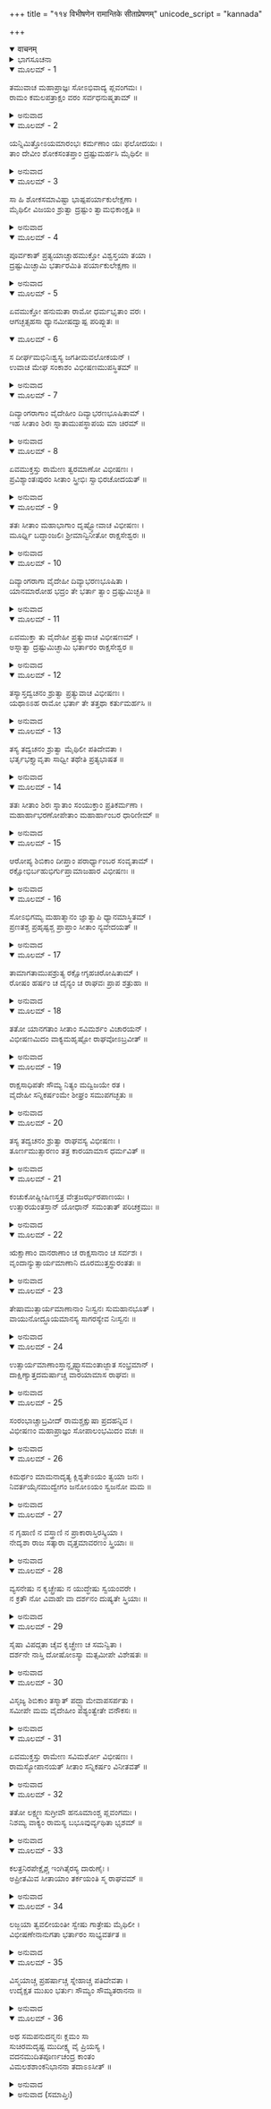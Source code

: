 +++
title = "११४ विभीषणेन रामान्तिके सीताप्रेषणम्"
unicode_script = "kannada"

+++
<details open><summary>वाचनम्</summary>

<div class="audioEmbed"  caption="श्रीराम-हरिसीताराममूर्ति-घनपाठिभ्यां वचनम्" src="https://archive.org/download/Ramayana-recitation-Sriram-harisItArAmamUrti-Ghanapaati-v2/Kanda_6/Kanda_6_YK-114-Vibhishana_brings_Seetha_to_Rama_0.mp3"></div>
</details>



<details><summary>ಭಾಗಸೂಚನಾ</summary>

ಶ್ರೀರಾಮನ ಆಜ್ಞೆಯಂತೆ ವಿಭೀಷಣನು ಸೀತೆಯನ್ನು ಶ್ರೀರಾಮನ ಬಳಿಗೆ ಕರೆತಂದುದು, ಸೀತೆಯು ಪ್ರಿಯತಮನ ಮುಖಚಂದ್ರನನ್ನು ದರ್ಶಿಸಿದುದು
</details>

<details open><summary>ಮೂಲಮ್ - 1</summary>

ತಮುವಾಚ ಮಹಾಪ್ರಾಜ್ಞಃ ಸೋಽಭಿವಾದ್ಯ ಪ್ಲವಂಗಮಃ ।  
ರಾಮಂ ಕಮಲಪತ್ರಾಕ್ಷಂ ವರಂ ಸರ್ವಧನುಷ್ಮತಾಮ್ ॥
</details>

<details><summary>ಅನುವಾದ</summary>

ಅನಂತರ ಪರಮ ಬುದ್ಧಿಶಾಲೀ ವಾನರ ವೀರ ಹನುಮಂತನು ಸಮಸ್ತ ಧನುರ್ಧಾರಿಗಳಲ್ಲಿ ಶ್ರೇಷ್ಠನಾದ ಕಮಲನಯನ ಶ್ರೀರಾಮನಿಗೆ ನಮಸ್ಕರಿಸಿ ಹೇಳಿದನು.॥1॥
</details>

<details open><summary>ಮೂಲಮ್ - 2</summary>

ಯನ್ನಿಮಿತ್ತೋಽಯಮಾರಂಭಃ ಕರ್ಮಣಾಂ ಯಃ ಫಲೋದಯಃ ।  
ತಾಂ ದೇವೀಂ ಶೋಕಸಂತಪ್ತಾಂ ದ್ರಷ್ಟುಮರ್ಹಸಿ ಮೈಥಿಲೀ ॥
</details>

<details><summary>ಅನುವಾದ</summary>

ಭಗವಂತಾ! ಯಾರಿಗಾಗಿ ಈ ಯುದ್ಧಾದಿ ಕರ್ಮಗಳನ್ನು ಪ್ರಾರಂಭಿಸಿತ್ತೋ, ಆ ಶೋಕಸಂತಪ್ತ ಮಿಥಿಲೇಶ ಕುಮಾರೀ ಸೀತಾದೇವಿಗೆ ನೀವು ದರ್ಶನ ಕೊಡಿರಿ.॥2॥
</details>

<details open><summary>ಮೂಲಮ್ - 3</summary>

ಸಾ ಹಿ ಶೋಕಸಮಾವಿಷ್ಟಾ ಭಾಷ್ಪಪರ್ಯಾಕುಲೇಕ್ಷಣಾ ।  
ಮೈಥಿಲೀ ವಿಜಯಂ ಶ್ರುತ್ವಾ ದ್ರಷ್ಟುಂ ತ್ವಾಮಭಿಕಾಂಕ್ಷತಿ ॥
</details>

<details><summary>ಅನುವಾದ</summary>

ಅವಳು ಶೋಕದಲ್ಲಿ ಮುಳುಗಿದ್ದು, ಕಣ್ಣುಗಳು ಕಂಬನಿ ತುಂಬಿಕೊಂಡಿವೆ. ನಿಮ್ಮ ವಿಜಯದ ಸಮಾಚಾರ ಕೇಳಿ ಆ ಮೈಥಿಲಿಯು ನಿಮ್ಮನ್ನು ದರ್ಶಿಸಲು ಬಯಸುತ್ತಿರುವಳು.॥3॥
</details>

<details open><summary>ಮೂಲಮ್ - 4</summary>

ಪೂರ್ವಕಾತ್ ಪ್ರತ್ಯಯಾಚ್ಚಾಹಮುಕ್ತೋ ವಿಶ್ವಸ್ತಯಾ ತಯಾ ।  
ದ್ರಷ್ಟುಮಿಚ್ಛಾಮಿ ಭರ್ತಾರಮಿತಿ ಪರ್ಯಾಕುಲೇಕ್ಷಣಾ ॥
</details>

<details><summary>ಅನುವಾದ</summary>

ಮೊದಲ ಸಲ ನಾನು ನಿಮ್ಮ ಸಂದೇಶವನ್ನಿತ್ತಿಕೊಂಡು ಹೋಗಿದ್ದೆನೋ, ಅಂದಿನಿಂದ ಅವರಿಗೆ ನನ್ನ ಮೇಲೆ ಇವನು ನನ್ನ ಸ್ವಾಮಿಯ ಆತ್ಮೀಯನೆಂಬ ವಿಶ್ವಾಸ ಉಂಟಾಗಿತ್ತು. ಅದೇ ವಿಶ್ವಾಸದಿಂದ ಕೂಡಿ ಅವರು ಕಣ್ಣಿರು ತುಂಬಿ ‘ನಾನು ಪ್ರಾಣನಾಥನ ದರ್ಶನ ಮಾಡಲು ಬಯಸುತ್ತಿರುವೆನು’ ಎಂದು ನನ್ನಲ್ಲಿ ಹೇಳಿದರು.॥.॥
</details>

<details open><summary>ಮೂಲಮ್ - 5</summary>

ಏವಮುಕ್ತೋ ಹನುಮತಾ ರಾಮೋ ಧರ್ಮಭೃತಾಂ ವರಃ ।  
ಆಗಚ್ಛತ್ಸಹಸಾ  ಧ್ಯಾನಮೀಷದ್ವಾಷ್ಪ ಪರಿಪ್ಲುತಃ ॥
</details>

<details open><summary>ಮೂಲಮ್ - 6</summary>

ಸ ದೀರ್ಘಮಭಿನಿಃಶ್ವಸ್ಯ ಜಗತೀಮವಲೋಕಯನ್ ।  
ಉವಾಚ ಮೇಘ ಸಂಕಾಶಂ ವಿಭೀಷಣಮುಪಸ್ಥಿತಮ್ ॥
</details>

<details><summary>ಅನುವಾದ</summary>

ಹನುಮಂತನು ಹೀಗೆ ಹೇಳಿದಾಗ ಧರ್ಮಾತ್ಮರಲ್ಲಿ ಶ್ರೇಷ್ಠ ಶ್ರೀರಾಮಚಂದ್ರನು ಧ್ಯಾನಸ್ಥನಾದನು. ಅವನ ಕಣ್ಣುಗಳಲ್ಲಿ ಕಂಬನಿ ತುಂಬಿ ದೀರ್ಘವಾದ ನಿಟ್ಟುಸಿರುಬಿಟ್ಟು ನೆಲವನ್ನು ನೋಡುತ್ತಾ ಬಳಿಯಲ್ಲೇ ನಿಂತಿದ್ದ ಮೇಘದಂತೆ ಶ್ಯಾಮಲಕಾಂತಿಯುಳ್ಳ ವಿಭೀಷಣನಲ್ಲಿ ಹೇಳಿದನು .॥5-6॥
</details>

<details open><summary>ಮೂಲಮ್ - 7</summary>

ದಿವ್ಯಾಂಗರಾಗಾಂ ವೈದೇಹೀಂ ದಿವ್ಯಾಭರಣಭೂಷಿತಾಮ್ ।  
ಇಹ ಸೀತಾಂ ಶಿರಃ ಸ್ನಾತಾಮುಪಸ್ಥಾಪಯ ಮಾ ಚಿರಮ್ ॥
</details>

<details><summary>ಅನುವಾದ</summary>

ನೀನು ಸೀತೆಗೆ ಅಭ್ಯಂಜನ ಸ್ನಾನ ಮಾಡಿಸಿ, ದಿವ್ಯ ಅಂಗರಾಗವನ್ನು ಪೂಸಿ, ದಿವ್ಯ ಆಭೂಷಣಗಳಿಂದ ಅಲಂಕಾರ ಮಾಡಿಸಿ ಬೇಗನೇ ನನ್ನ ಬಳಿಗೆ ಕರೆದುಕೊಂಡು ಬಾ.॥7॥
</details>

<details open><summary>ಮೂಲಮ್ - 8</summary>

ಏವಮುಕ್ತಸ್ತು ರಾಮೇಣ ತ್ವರಮಾಣೋ ವಿಭೀಷಣಃ ।  
ಪ್ರವಿಶ್ಯಾಂತಃಪುರಂ ಸೀತಾಂ ಸ್ತ್ರೀಭಿಃ ಸ್ವಾಭಿರಚೋದಯತ್ ॥
</details>

<details><summary>ಅನುವಾದ</summary>

ಶ್ರೀರಾಮನು ಹೀಗೆ ಹೇಳಿದಾಗ ವಿಭೀಷಣನು ಲಗುಬಗೆಯಿಂದ ತನ್ನ ಅಂತಃಪುರಕ್ಕೆ ಹೋಗಿ ತನ್ನ ಪತ್ನಿಯರನ್ನು ಕಳಿಸಿ ಸೀತೆಗೆ ನಾನು ಬರುವುದಾಗಿ ತಿಳಿಸಿದನು.॥8॥
</details>

<details open><summary>ಮೂಲಮ್ - 9</summary>

ತತಃ ಸೀತಾಂ ಮಹಾಭಾಗಾಂ ದೃಷ್ಟ್ವೋವಾಚ ವಿಭೀಷಣಃ ।  
ಮೂರ್ಧ್ನಿ ಬದ್ಧಾಂಜಲಿಃ ಶ್ರೀಮಾನ್ವಿನೀತೋ ರಾಕ್ಷಸೇಶ್ವರಃ ॥
</details>

<details><summary>ಅನುವಾದ</summary>

ಬಳಿಕ ಶ್ರೀಮಾನ್ ರಾಕ್ಷಸರಾಜ ವಿಭೀಷಣನು ಸ್ವತಃ ಹೋಗಿ ಮಹಾಭಾಗಾ ಸೀತೆಯನ್ನು ದರ್ಶಿಸಿ ಅಂಜಲಿಬದ್ಧನಾಗಿ ವಿನೀತಭಾವದಿಂದ ಹೇಳಿದನು .॥9॥
</details>

<details open><summary>ಮೂಲಮ್ - 10</summary>

ದಿವ್ಯಾಂಗರಾಗಾ ವೈದೇಹೀ ದಿವ್ಯಾಭರಣಭೂಷಿತಾ ।  
ಯಾನಮಾರೋಹ ಭದ್ರಂ ತೇ ಭರ್ತಾ ತ್ವಾಂ ದ್ರಷ್ಟುಮಿಚ್ಛತಿ ॥
</details>

<details><summary>ಅನುವಾದ</summary>

ವಿದೇಹಕುಮಾರೀ! ನಿಮಗೆ ಮಂಗಳವಾಗಲೀ, ನೀವು ಸ್ನಾನ ಮಾಡಿ ದಿವ್ಯ ಅಂಗರಾಗ ಹಾಗೂ ದಿವ್ಯವಸ್ತ್ರಾಭರಣಗಳಿಂದ ಅಲಂಕರಿಸಿಕೊಂಡು ಪಲ್ಲಕ್ಕಿಯಲ್ಲಿ ಕುಳಿತುಕೊಳ್ಳಿ. ನಿಮ್ಮ ಪತಿಯು ನಿಮ್ಮನ್ನು ನೋಡಲು ಬಯಸುತ್ತಿರುವನು.॥10॥
</details>

<details open><summary>ಮೂಲಮ್ - 11</summary>

ಏವಮುಕ್ತಾ ತು ವೈದೇಹೀ ಪ್ರತ್ಯುವಾಚ ವಿಭೀಷಣಮ್ ।  
ಅಸ್ನಾತ್ವಾ ದ್ರಷ್ಟುಮಿಚ್ಛಾಮಿ ಭರ್ತಾರಂ ರಾಕ್ಷಸೇಶ್ವರ ॥
</details>

<details><summary>ಅನುವಾದ</summary>

ಅವನು ಹೀಗೆ ಹೇಳಿದಾಗ ವೈದೇಹಿಯು ವಿಭೀಷಣನಲ್ಲಿ ರಾಕ್ಷಸರಾಜನೇ! ನಾನು ಸ್ನಾನಾದಿ ಮಾಡದೆಯೇ ಈಗಲೇ ಪತಿಯ ದರ್ಶನ ಮಾಡಲು ಬಯಸುತ್ತಿದ್ದೇನೆ, ಎಂದು ಉತ್ತರಿಸಿದಳು.॥11॥
</details>

<details open><summary>ಮೂಲಮ್ - 12</summary>

ತಸ್ಯಾಸ್ತದ್ವಚನಂ ಶ್ರುತ್ವಾ ಪ್ರತ್ಯುವಾಚ ವಿಭೀಷಣಃ ।  
ಯಥಾಽಽಹ ರಾಮೋ ಭರ್ತಾ ತೇ ತತ್ತಥಾ ಕರ್ತುಮರ್ಹಸಿ ॥
</details>

<details><summary>ಅನುವಾದ</summary>

ಸೀತೆಯ ಮಾತನ್ನು ಕೇಳಿ ವಿಭೀಷಣನೆಂದ - ದೇವಿ! ನಿಮ್ಮ ಪತಿದೇವ ಶ್ರೀರಾಮಚಂದ್ರನು ಆಜ್ಞಾಪಿಸಿದಂತೆಯೇ ನೀವು ಮಾಡಬೇಕು.॥12॥
</details>

<details open><summary>ಮೂಲಮ್ - 13</summary>

ತಸ್ಯ ತದ್ವಚನಂ ಶ್ರುತ್ವಾ ಮೈಥಿಲೀ ಪತಿದೇವತಾ ।  
ಭರ್ತೃಭಕ್ತ್ಯಾವೃತಾ ಸಾಧ್ವೀ ತಥೇತಿ ಪ್ರತ್ಯಭಾಷತ ॥
</details>

<details><summary>ಅನುವಾದ</summary>

ಅವನ ಮಾತನ್ನು ಕೇಳಿ ಪತಿಭಕ್ತಿಯಿಂದ ಸುರಕ್ಷಿತ ಹಾಗೂ ಪತಿಯನ್ನೇ ದೇವರೆಂದು ತಿಳಿದ ಸಾಧ್ವಿಸೀತೆಯು ‘‘ಹಾಗೆಯೇ ಆಗಲಿ’ ಎಂಬ ಸ್ವಾಮಿಯ ಆಜ್ಞೆಯನ್ನು ಶಿರಸಾವಹಿಸಿದಳು.॥13॥
</details>

<details open><summary>ಮೂಲಮ್ - 14</summary>

ತತಃ ಸೀತಾಂ ಶಿರಃ ಸ್ನಾತಾಂ ಸಂಯುಕ್ತಾಂ ಪ್ರತಿಕರ್ಮಣಾ ।  
ಮಹಾರ್ಹಾಭರಣೋಪೇತಾಂ ಮಹಾರ್ಹಾಂಬರ ಧಾರಿಣೀಮ್ ॥
</details>

<details><summary>ಅನುವಾದ</summary>

ಅನಂತರ ವೈದೇಹಿಯು ತಲೆಗೆ ಸ್ನಾನಮಾಡಿ ಸುಂದರವಾಗಿ ಶೃಂಗರಿಸಿಕೊಂಡು, ಬಹುಮೂಲ್ಯ ವಸ್ತ್ರಾಭೂಷಣಗಳನ್ನು ಧರಿಸಿ ಹೊರಟಳು.॥14॥
</details>

<details open><summary>ಮೂಲಮ್ - 15</summary>

ಆರೋಪ್ಯ ಶಿಬಿಕಾಂ ದೀಪ್ತಾಂ ಪರಾರ್ಧ್ಯಾಂಬರ ಸಂವೃತಾಮ್ ।  
ರಕ್ಷೋಭಿರ್ಬಹುಭಿರ್ಗುಪ್ತಾಮಾಜಹಾರ ವಿಭೀಷಣಃ ॥
</details>

<details><summary>ಅನುವಾದ</summary>

ಆಗ ವಿಭೀಷಣನು ಅಮೂಲ್ಯ ವಸ್ತುಗಳಿಂದ ಆವೃತಳಾದ ಕಾಂತಿಯುಕ್ತ ಸೀತಾದೇವಿಯನ್ನು ಪಲ್ಲಕ್ಕಿಯಲ್ಲಿ ಕುಳ್ಳಿರಿಸಿ, ಅನೇಕ ನಿಶಾಚರರಿಂದ ಸುತ್ತಲೂ ರಕ್ಷಿಸುತ್ತಿರುವಂತೆ ಭಗವಾನ್ ಶ್ರೀರಾಮನ ಬಳಿಕೆ ಕರೆ ತಂದನು.॥15॥
</details>

<details open><summary>ಮೂಲಮ್ - 16</summary>

ಸೋಽಭಿಗಮ್ಯ ಮಹಾತ್ಮಾನಂ ಜ್ಞಾತ್ವಾಪಿ ಧ್ಯಾನಮಾಸ್ಥಿತಮ್ ।  
ಪ್ರಣತಶ್ಚ ಪ್ರಹೃಷ್ಟಶ್ಚ ಪ್ರಾಪ್ತಾಂ ಸೀತಾಂ ನ್ಯವೇದಯತ್ ॥
</details>

<details><summary>ಅನುವಾದ</summary>

ಭಗವಾನ್ ಶ್ರೀರಾಮನು ಧ್ಯಾನಸ್ಥನಾಗದ್ದಾನೆ ಎಂದು ತಿಳಿದರೂ ವಿಭೀಷಣನು ಅವನ ಬಳಿಗೆ ಹೋಗಿ, ನಮಸ್ಕರಿಸಿ ಸಂತೋಷದಿಂದ-‘ಪ್ರಭೋ! ಸೀತಾದೇವಿಯರು ಬಂದಿರುವರು’ ಎಂದು ವಿನಂತಿಸಿಕೊಂಡನು.॥16॥
</details>

<details open><summary>ಮೂಲಮ್ - 17</summary>

ತಾಮಾಗತಾಮುಪಶ್ರುತ್ಯ ರಕ್ಷೋಗೃಹಚಿರೋಷಿತಾಮ್ ।  
ರೋಷಂ ಹರ್ಷಂ ಚ ದೈನ್ಯಂ ಚ ರಾಘವಃ ಪ್ರಾಪ ಶತ್ರುಹಾ ॥
</details>

<details><summary>ಅನುವಾದ</summary>

ರಾಕ್ಷಸನ ಮನೆಯಲ್ಲಿ ಬಹಳ ದಿನವಿದ್ದು ಇಂದು ಸೀತೆಯು ಬಂದಿರುವಳು, ಎಂದು ಯೋಚಿಸಿ ಆಕೆಯ ಆಗಮನದ ಸಮಾಚಾರ ಕೇಳಿ ಶತ್ರುಸೂದನ ಶ್ರೀರಾಘವನಿಗೆ ಆಗ ರೋಷ, ಹರ್ಷ, ದುಃಖ ಒಟ್ಟಿಗೆ ಪ್ರಾಪ್ತವಾದುವು.॥1.॥
</details>

<details open><summary>ಮೂಲಮ್ - 18</summary>

ತತೋ ಯಾನಗತಾಂ ಸೀತಾಂ ಸವಿಮರ್ಶಂ ವಿಚಾರಯನ್ ।  
ವಿಭೀಷಣಮಿದಂ ವಾಕ್ಯಮಹೃಷ್ಟೋ ರಾಘವೋಽಬ್ರವೀತ್ ॥
</details>

<details><summary>ಅನುವಾದ</summary>

ಅನಂತರ ‘ಸೀತೆಯು ಪಲ್ಲಕ್ಕಿಯಲ್ಲಿ ಬಂದಿರುವಳು’ ಈ ವಿಚಾರವಾಗಿ ತರ್ಕ-ವಿತರ್ಕಪೂರ್ಣ ವಿಚಾರ ಮಾಡಿ ಶ್ರೀರಾಮನಿಗೆ ಸಂತೋಷವಾಗಲಿಲ್ಲ. ಅವನು ವಿಭೀಷಣ ನಲ್ಲಿ ಇಂತೆಂದನು .॥18॥
</details>

<details open><summary>ಮೂಲಮ್ - 19</summary>

ರಾಕ್ಷಸಾಧಿಪತೇ ಸೌಮ್ಯ ನಿತ್ಯಂ ಮದ್ವಿಜಯೇ ರತ ।  
ವೈದೇಹೀ ಸನ್ನಿಕರ್ಷಂಮೇ ಶೀಘ್ರಂ ಸಮುಪಗಚ್ಛತು ॥
</details>

<details><summary>ಅನುವಾದ</summary>

ಸದಾ ನನ್ನ ವಿಜಯಕ್ಕಾಗಿ ತತ್ಪರನಾಗಿರುವ ಸೌಮ್ಯ ವಿಭೀಷಣನೇ! ನೀನು ವಿದೇಹ ಕುಮಾರಿಯಲ್ಲಿ ಹೇಳು -ಅವಳು ಶೀಘ್ರವಾಗಿ ನನ್ನ ಬಳಿಗೆ ಬರಲಿ.॥19॥
</details>

<details open><summary>ಮೂಲಮ್ - 20</summary>

ತಸ್ಯ ತದ್ವಚನಂ ಶ್ರುತ್ವಾ ರಾಘವಸ್ಯ ವಿಭೀಷಣಃ ।  
ತೂರ್ಣಮುತ್ಸಾರಣಂ ತತ್ರ ಕಾರಯಾಮಾಸ ಧರ್ಮವಿತ್ ॥
</details>

<details><summary>ಅನುವಾದ</summary>

ಶ್ರೀರಘುನಾಥನ ಮಾತನ್ನು ಕೇಳಿ ಧರ್ಮಜ್ಞ ವಿಭೀಷಣನು ಕೂಡಲೇ ಅಲ್ಲಿಂದ ಬೇರೆ ಜನರನ್ನು ದೂರಗೊಳಿಸಲು ಪ್ರಾರಂಭಿಸಿದನು.॥20॥
</details>

<details open><summary>ಮೂಲಮ್ - 21</summary>

ಕಂಚುಕೋಷ್ಣೀಷಿಣಸ್ತತ್ರ ವೇತ್ರಜರ್ಝರಪಾಣಯಃ ।  
ಉತ್ಸಾರಯಂತಸ್ತಾನ್ ಯೋಧಾನ್ ಸಮಂತಾತ್ ಪರಿಚಕ್ರಮುಃ ॥
</details>

<details><summary>ಅನುವಾದ</summary>

ಮುಂಡಾಸುಗಳನ್ನು ಸಮವಸ್ತ್ರಗಳನ್ನು ಧರಿಸಿದ ಅನೇಕ ಸಿಪಾಯಿಗಳು ಕೈಯಲ್ಲಿ ಬೆತ್ತವನ್ನು ಹಿಡಿದು ತಿರುಗಿಸುತ್ತಾ ಆ ವಾನರ ಯೋಧರನ್ನು ದೂರಸರಿಸುತ್ತಾ ಎಲ್ಲೆಡೆ ಸಂಚರಿಸ ತೊಡಗಿದರು.॥21॥
</details>

<details open><summary>ಮೂಲಮ್ - 22</summary>

ಋಕ್ಷಾಣಾಂ ವಾನರಾಣಾಂ ಚ ರಾಕ್ಷಸಾನಾಂ ಚ ಸರ್ವಶಃ ।  
ವೃಂದಾನ್ಯುತ್ಸಾರ್ಯಮಾಣಾನಿ ದೂರಮುತ್ತಸ್ಥುರಂತತಃ ॥
</details>

<details><summary>ಅನುವಾದ</summary>

ಅವರಿಂದ ಓಡಿಸಿದ ಕರಡಿಗಳು, ವಾನರರು ಮತ್ತು ರಾಕ್ಷಸರು ಕೊನೆಗೆ ದೂರ ಹೋಗಿ ನಿಂತುಕೊಂಡರು.॥22॥
</details>

<details open><summary>ಮೂಲಮ್ - 23</summary>

ತೇಷಾಮುತ್ಸಾರ್ಯಮಾಣಾನಾಂ ನಿಃಸ್ವನಃ ಸುಮಹಾನಭೂತ್ ।  
ವಾಯುನೋದ್ಧೂಯಮಾನಸ್ಯ  ಸಾಗರಸ್ಯೇವ  ನಿಃಸ್ವನಃ ॥
</details>

<details><summary>ಅನುವಾದ</summary>

ಬಿರುಗಾಳಿಯ ಹೊಡೆತದಿಂದ ಉಂಟಾದ ಸಮುದ್ರದ ಗರ್ಜನೆಯಂತೆ, ಅಲ್ಲಿಂದ ಓಡಿಸಿದ ಆ ವಾನರರು ಅಲ್ಲಿ ದೊಡ್ಡ ಕೋಲಾಹಲವೆಬ್ಬಿಸಿದರು.॥23॥
</details>

<details open><summary>ಮೂಲಮ್ - 24</summary>

ಉತ್ಸಾರ್ಯಮಾಣಾಂಸ್ತಾನ್ದೃಷ್ಟ್ವಾಸಮಂತಾಜ್ಜಾತ ಸಂಭ್ರಮಾನ್ ।  
ದಾಕ್ಷಿಣ್ಯಾತ್ತದಮರ್ಷಾಚ್ಚ ವಾರಯಾಮಾಸ ರಾಘವಃ ॥
</details>

<details><summary>ಅನುವಾದ</summary>

ಓಡಿಸಲ್ಪಟ್ಟವರ ಮನಸ್ಸಿನಲ್ಲಿ ಉದ್ವೇಗ ಉಂಟಾಗುತ್ತಿತ್ತು. ಎಲ್ಲೆಡೆ ಈ ಉದ್ವೇಗವನ್ನು ನೋಡಿದ ಶ್ರೀರಾಮನು ತನ್ನ ಸಹಜ ಉದಾರತೆಯಿಂದಾಗಿ ಆ ಓಡಿಸುವವರಿಗೆ ರೋಷಪೂರ್ವ ತಡೆದನು.॥24॥
</details>

<details open><summary>ಮೂಲಮ್ - 25</summary>

ಸಂರಂಭಾಚ್ಚಾಬ್ರವೀದ್ ರಾಮಶ್ಚಕ್ಷುಷಾ ಪ್ರದಹನ್ನಿವ ।  
ವಿಭೀಷಣಂ ಮಹಾಪ್ರಾಜ್ಞಂ ಸೋಪಾಲಂಭಮಿದಂ ವಚಃ ॥
</details>

<details><summary>ಅನುವಾದ</summary>

ಆಗ ಶ್ರೀರಾಮನು ಓಡಿಸುತ್ತಿರುವ ಸಿಪಾಯಿಗಳ ಕಡೆಗೆ ಅವರನ್ನು ಸುಟ್ಟು ಭಸ್ಮಮಾಡಿಬಿಡುವಂತೆ ನೋಡುತ್ತಿದ್ದನು. ಅವನು ಪರಮ ಬುದ್ಧಿವಂತ ವಿಭೀಷಣನನ್ನು ತೆಗಳುತ್ತಾ ಕ್ರೋಧದಿಂದ ಹೇಳಿದನು .॥25॥
</details>

<details open><summary>ಮೂಲಮ್ - 26</summary>

ಕಿಮರ್ಥಂ ಮಾಮನಾದೃತ್ಯ ಕ್ಲಿಶ್ಯತೇಽಯಂ ತ್ವಯಾ ಜನಃ ।  
ನಿವರ್ತಯೈನಮುದ್ವೇಗಂ ಜನೋಽಯಂ ಸ್ವಜನೋ ಮಮ ॥
</details>

<details><summary>ಅನುವಾದ</summary>

ನೀನು ನನ್ನ ಅನಾದರಗೋಳಿಸಿ ಇವರೆಲ್ಲರಿಗೆ ಏಕೆ ಕಷ್ಟಕೊಡುತ್ತಿರುವೆ? ಈ ಉದ್ವೇಗಜನಕ ಕಾರ್ಯವನ್ನು ನಿಲ್ಲಿಸು. ಇಲ್ಲಿ ಇರುವವರೆಲ್ಲರೂ ನನ್ನ ಆತ್ಮೀಯ ಜನರಾಗಿದ್ದಾರೆ.॥26॥
</details>

<details open><summary>ಮೂಲಮ್ - 27</summary>

ನ ಗೃಹಾಣಿ ನ ವಸ್ತ್ರಾಣಿ ನ ಪ್ರಾಕಾರಾಸ್ತಿರಸ್ಕ್ರಿಯಾ ।  
ನೇದೃಶಾ ರಾಜ ಸತ್ಕಾರಾ ವೃತ್ತಮಾವರಣಂ ಸ್ತ್ರಿಯಾಃ ॥
</details>

<details><summary>ಅನುವಾದ</summary>

ಮನೆಗಳಾಗಲೀ, ವಸ್ತ್ರಗಳಾಗಲೀ, ಪ್ರಾಕಾರಗಳಾಗಲಿ ಸ್ತ್ರೀಯರಿಗೆ ಅವಗುಂಠನವಾಗುವುದಿಲ್ಲ.  ಈ ರೀತಿ ಜನರನ್ನು ದೂರಕ್ಕಟ್ಟುವ ನಿಷ್ಠುರವಾದ ಕಾರ್ಯವೂ ಸ್ತ್ರೀಯರಿಗೆ ಆವರಣ ಅಥವಾ ಪರದೆ ಆಗುವುದಿಲ್ಲ. ಸ್ತ್ರೀಯರಿಗೆ ಸಚ್ಚಾರಿತ್ರ್ಯವೇ ಅಭೇದ್ಯ ಆವರಣವಾಗುತ್ತದೆ.॥27॥
</details>

<details open><summary>ಮೂಲಮ್ - 28</summary>

ವ್ಯಸನೇಷು ನ ಕೃಚ್ಛ್ರೇಷು ನ ಯುದ್ಧೇಷು ಸ್ವಯಂವರೇ ।  
ನ ಕ್ರತೌ ನೋ ವಿವಾಹೇ ವಾ ದರ್ಶನಂ ದುಷ್ಯತೇ ಸ್ತ್ರಿಯಾಃ ॥
</details>

<details><summary>ಅನುವಾದ</summary>

ವಿಪತ್ಕಾಲದಲ್ಲಿ, ಶಾರೀರಿಕ ಅಥವಾ ಮಾನಸಿಕ ಪೀಡೆ ಯುಂಟಾದಾಗ, ಯುದ್ಧದಲ್ಲಿ, ಸ್ವಯಂವರದಲ್ಲಿ, ಯಜ್ಞದಲ್ಲಿ, ವಿವಾಹದಲ್ಲಿ ಸ್ತ್ರೀಯರನ್ನು ನೋಡುವುದು ದೋಷಾಸ್ಪದವಾಗುವುದಿಲ್ಲ.॥28॥
</details>

<details open><summary>ಮೂಲಮ್ - 29</summary>

ಸೈಷಾ ವಿಪದ್ಗತಾ  ಚೈವ ಕೃಚ್ಛ್ರೇಣ ಚ ಸಮನ್ವಿತಾ ।  
ದರ್ಶನೇ ನಾಸ್ತಿ ದೋಷೋಽಸ್ಯಾ ಮತ್ಸಮೀಪೇ ವಿಶೇಷತಃ ॥
</details>

<details><summary>ಅನುವಾದ</summary>

ಈ ಸೀತೆ ಈಗ ವಿಪತ್ತಿನಲ್ಲಿ ಇದ್ದಾಳೆ, ಮಾನಸಿಕ ಕಷ್ಟದಿಂದಲೂ ಕೂಡಿರುವಳು, ವಿಶೇಷವಾಗಿ ನನ್ನ ಬಳಿ ಇದ್ದಾಳೆ; ಅದಕ್ಕಾಗಿ ಇವಳು ಪರದೆ ಇಲ್ಲದೆಯೇ ಎಲ್ಲರ ಎದುರಿಗೆ ಬರುವುದು ದೋಷದ ಸಂಗತಿಯಲ್ಲ.॥29॥
</details>

<details open><summary>ಮೂಲಮ್ - 30</summary>

ವಿಸೃಜ್ಯ ಶಿಬಿಕಾಂ ತಸ್ಮಾತ್  ಪದ್ಭ್ಯಾಮೇವಾಪಸರ್ಪತು ।  
ಸಮೀಪೇ ಮಮ ವೈದೇಹೀಂ ಪಶ್ಯಂತ್ವೇತೇ ವನೌಕಸಃ ॥
</details>

<details><summary>ಅನುವಾದ</summary>

ಆದ್ದರಿಂದ ಜಾನಕಿಯು ಪಲ್ಲಕ್ಕಿ ಬಿಟ್ಟು ಕಾಲ್ನಡಿಗೆಯಿಂದಲೇ ನನ್ನ ಬಳಿಗೆ ಬರಲಿ ಹಾಗೂ ಎಲ್ಲ ವಾನರರು ಅವಳ ದರ್ಶನ ಮಾಡಲಿ.॥30॥
</details>

<details open><summary>ಮೂಲಮ್ - 31</summary>

ಏವಮುಕ್ತಸ್ತು ರಾಮೇಣ  ಸವಿಮರ್ಶೋ ವಿಭೀಷಣಃ ।  
ರಾಮಸ್ಯೋಪಾನಯತ್ ಸೀತಾಂ ಸನ್ನಿಕರ್ಷಂ ವಿನೀತವತ್ ॥
</details>

<details><summary>ಅನುವಾದ</summary>

ಶ್ರೀರಾಮನು ಹೀಗೆ ಹೇಳಿದಾಗ ವಿಭೀಷಣನು ವಿಚಾರಮಗ್ನನಾದನು ಹಾಗೂ ವಿನೀತಭಾವದಿಂದ ಸೀತೆಯನ್ನು ಅವನ ಬಳಿಗೆ ಕರೆದುಕೊಂಡು ಬಂದನು.॥31॥
</details>

<details open><summary>ಮೂಲಮ್ - 32</summary>

ತತೋ ಲಕ್ಷ್ಮಣ ಸುಗ್ರೀವೌ ಹನೂಮಾಂಶ್ಚ ಪ್ಲವಂಗಮಃ ।  
ನಿಶಮ್ಯ ವಾಕ್ಯಂ ರಾಮಸ್ಯ ಬಭೂವುರ್ವ್ಯಥಿತಾ ಭೃಶಮ್ ॥
</details>

<details><summary>ಅನುವಾದ</summary>

ಆಗ ಶ್ರೀರಾಮಚಂದ್ರನ ಮಾತನ್ನು ಕೇಳಿ ಲಕ್ಷ್ಮಣ, ಸುಗ್ರೀವ, ಕಪಿವರ ಹನುಮಂತ ಮೂವರೂ ಅತ್ಯಂತ ವ್ಯಥಿತಗೊಂಡರು.॥32॥
</details>

<details open><summary>ಮೂಲಮ್ - 33</summary>

ಕಲತ್ರನಿರಪೇಕ್ಷೈಶ್ಚ ಇಂಗಿತೈರಸ್ಯ ದಾರುಣೈಃ ।  
ಅಪ್ರೀತಮಿವ ಸೀತಾಯಾಂ ತರ್ಕಯಂತಿ ಸ್ಮ ರಾಘವಮ್ ॥
</details>

<details><summary>ಅನುವಾದ</summary>

ಶ್ರೀರಾಮಚಂದ್ರನ ಭಯಂಕರ ಚೇಷ್ಟೆಗಳಿಂದ ಅವನು ಪತ್ನಿಯಿಂದ ನಿರಪೇಕ್ಷನಾದಂತೆ ಸೂಚಿಸುತ್ತಿತ್ತು. ಅದಕ್ಕಾಗಿ ಆ ಮೂವರೂ ಶ್ರೀರಾಮನು ಸೀತೆಯಲ್ಲಿ ಕೋಪಿಸಿ ಕೊಂಡಿರು ವಂತೆ ಕಾಣುತ್ತಿದ್ದಾನೆ ಎಂದು ಅಂದಾಜು ಮಾಡಿದರು.॥33॥
</details>

<details open><summary>ಮೂಲಮ್ - 34</summary>

ಲಜ್ಜಯಾ ತ್ವವಲೀಯಂತೀ ಸ್ವೇಷು ಗಾತ್ರೇಷು ಮೈಥಿಲೀ ।  
ವಿಭೀಷಣೇನಾನುಗತಾ  ಭರ್ತಾರಂ  ಸಾಭ್ಯವರ್ತತ ॥
</details>

<details><summary>ಅನುವಾದ</summary>

ಮುಂದೆ ಮುಂದೆ ಸೀತೆ ಹೋಗುತ್ತಿದ್ದಳು, ಹಿಂದೆ ವಿಭೀಷಣ ಬರುತ್ತಿದ್ದನು. ಅವಳು ನಾಚಿಕೆಯಿಂದ ಮುದ್ದೆಯಾಗಿದ್ದಳು. ಹೀಗೆ ಅವಳು ತನ್ನ ಪತಿದೇವನ ಮುಂದೆ ಉಪಸ್ಥಿತಳಾದಳು.॥34॥
</details>

<details open><summary>ಮೂಲಮ್ - 35</summary>

ವಿಸ್ಮಯಾಚ್ಚ ಪ್ರಹರ್ಷಾಚ್ಚ  ಸ್ನೇಹಾಚ್ಚ ಪತಿದೇವತಾ ।  
ಉದೈಕ್ಷತ ಮುಖಂ ಭರ್ತುಃ ಸೌಮ್ಯಂ ಸೌಮ್ಯತರಾನನಾ ॥
</details>

<details><summary>ಅನುವಾದ</summary>

ಸೀತೆಯ ಮುಖ ಅತ್ಯಂತ ಸೌಮ್ಯಭಾವದಿಂದ ಕೂಡಿತ್ತು. ಅವಳು ಪತಿಯನ್ನೆ ದೇವತೆ ಎಂದು ತಿಳಿಯು ತ್ತಿದ್ದಳು. ಆಕೆಯು ಬಹಳ ವಿಸ್ಮಯ, ಹರ್ಷ, ಸ್ನೇಹದೊಂದಿಗೆ ತನ್ನ ಸ್ವಾಮಿಯ ಮನೋಹರ ಮುಖವನ್ನು ದರ್ಶಿಸಿದಳು.॥35॥
</details>

<details open><summary>ಮೂಲಮ್ - 36</summary>

ಅಥ ಸಮಪನುದನ್ಮನಃ ಕ್ಲಮಂ ಸಾ  
ಸುಚಿರಮದೃಷ್ಟ ಮುದೀಕ್ಷ್ಯ ವೈ ಪ್ರಿಯಸ್ಯ ।  
ವದನಮುದಿತಪೂರ್ಣಚಂದ್ರ ಕಾಂತಂ  
ವಿಮಲಶಶಾಂಕನಿಭಾನನಾ ತದಾಽಽಸೀತ್ ॥
</details>

<details><summary>ಅನುವಾದ</summary>

ಉದಯಿಸುತ್ತಿರುವ ಪೂರ್ಣ ಚಂದ್ರನನ್ನು ನಾಚಿಸುವ ಪ್ರಿಯತಮನ ಸುಂದರ ಮುಖವನ್ನು ನೋಡಲು ಬಹಳ ದಿನಗಳಿಂದ ವಂಚಿತಳಾಗಿದ್ದ ಸೀತೆಯು ಮನತುಂಬಿ ನಿಟ್ಟಿಸುತ್ತಾ ತನ್ನ ಮನಸ್ಸಿನ ಪೀಡೆಯನ್ನು ದೂರಗೊಳಿಸಿದಳು. ಆಗ ಆಕೆಯ ಮುಖ ಪ್ರಸನ್ನತೆಯಿಂದ ಅರಳಿತು ಮತ್ತು ನಿರ್ಮಲಚಂದ್ರನಂತೆ ಶೋಭಿಸತೊಡಗಿತು.॥3.॥
</details>

<details><summary>ಅನುವಾದ (ಸಮಾಪ್ತಿಃ)</summary>

ಶ್ರೀವಾಲ್ಮೀಕಿ ವಿರಚಿತ ಆರ್ಷರಾಮಾಯಣ ಆದಿಕಾವ್ಯದ ಯುದ್ಧಕಾಂಡದಲ್ಲಿ ನೂರ ಹದಿನಾಲ್ಕನೆಯ ಸರ್ಗ ಪೂರ್ಣವಾಯಿತು.॥114॥
</details>
